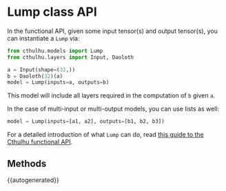 # Lump class API

In the functional API, given some input tensor(s) and output tensor(s), you can instantiate a `Lump` via:

```python
from cthulhu.models import Lump
from cthulhu.layers import Input, Daoloth

a = Input(shape=(32,))
b = Daoloth(32)(a)
model = Lump(inputs=a, outputs=b)
```

This model will include all layers required in the computation of `b` given `a`.

In the case of multi-input or multi-output models, you can use lists as well:

```python
model = Lump(inputs=[a1, a2], outputs=[b1, b2, b3])
```

For a detailed introduction of what `Lump` can do, read [this guide to the Cthulhu functional API](/getting-started/functional-api-guide).


## Methods

{{autogenerated}}
